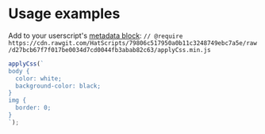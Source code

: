 # Usage examples

Add to your userscript's [metadata block](https://wiki.greasespot.net/Metadata_Block):
`// @require https://cdn.rawgit.com/HatScripts/79806c517950a0b11c3248749ebc7a5e/raw/d27bcb67f7f017be0034d7cd0044fb3abab82c63/applyCss.min.js`

```javascript
applyCss(`
body {
  color: white;
  background-color: black;
}
img {
  border: 0;
}
`);
```